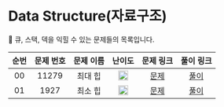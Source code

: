 # Data Structure(자료구조)

🐻 큐, 스택, 덱을 익힐 수 있는 문제들의 목록입니다.

| 순번 | 문제 번호 | 문제 이름 |                                        난이도                                        |                   문제 링크                   |                                                 풀이 링크                                                 |
| :--: | :-------: | :-------: | :----------------------------------------------------------------------------------: | :-------------------------------------------: | :-------------------------------------------------------------------------------------------------------: |
|  00  |   11279   |  최대 힙  | <img width="20" height="20" src="https://d2gd6pc034wcta.cloudfront.net/tier/9.svg"/> | [문제](https://www.acmicpc.net/problem/11279) | [풀이](https://github.com/ssinee/Baekjoon/blob/main/data_structure/11279_%EC%B5%9C%EB%8C%80%ED%9E%99.cpp) |
|  01  |   1927    |  최소 힙  | <img width="20" height="20" src="https://d2gd6pc034wcta.cloudfront.net/tier/9.svg"/> | [문제](https://www.acmicpc.net/problem/1927)  |            [풀이](https://github.com/ssinee/Baekjoon/blob/main/data_structure/1927_최소힙.cpp)            |
